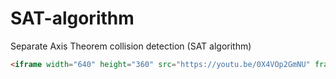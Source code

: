 # SAT-algorithm
Separate Axis Theorem collision detection (SAT algorithm)

```markdown
<iframe width="640" height="360" src="https://youtu.be/0X4VOp2GmNU" frameborder="0" gesture="media" allowfullscreen=""></iframe>
```
